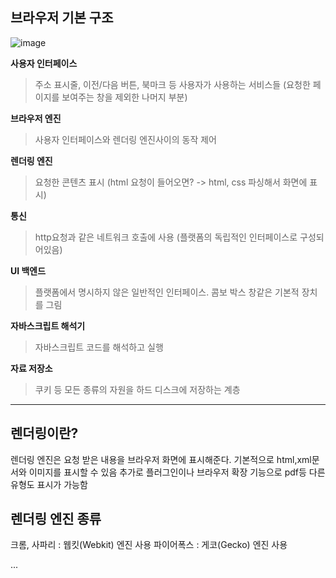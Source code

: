 브라우저 기본 구조
---
![image](https://user-images.githubusercontent.com/53562331/179341229-8f6c3cbc-4d85-4052-9b08-0d1f3681e51c.png)

**사용자 인터페이스**
> 주소 표시줄, 이전/다음 버튼, 북마크 등 사용자가 사용하는 서비스들 (요청한 페이지를 보여주는 창을 제외한 나머지 부분)

**브라우저 엔진**
> 사용자 인터페이스와 렌더링 엔진사이의 동작 제어

**렌더링 엔진**
> 요청한 콘텐츠 표시 (html 요청이 들어오면? -> html, css 파싱해서 화면에 표시)

**통신**
> http요청과 같은 네트워크 호출에 사용 (플랫폼의 독립적인 인터페이스로 구성되어있음)

**UI 백엔드**
> 플랫폼에서 명시하지 않은 일반적인 인터페이스. 콤보 박스 창같은 기본적 장치를 그림

**자바스크립트 해석기**
> 자바스크립트 코드를 해석하고 실행

**자료 저장소**
> 쿠키 등 모든 종류의 자원을 하드 디스크에 저장하는 계층


 - - -
 렌더링이란?
 ---
 렌더링 엔진은 요청 받은 내용을 브라우저 화면에 표시해준다.
 기본적으로 html,xml문서와 이미지를 표시할 수 있음
 추가로 플러그인이나 브라우저 확장 기능으로 pdf등 다른 유형도 표시가 가능함
 
 렌더링 엔진 종류
 ---
 크롬, 사파리 : 웹킷(Webkit) 엔진 사용
 파이어폭스 : 게코(Gecko) 엔진 사용
 
 ...
